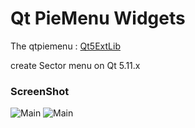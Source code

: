 Qt PieMenu Widgets
==================

The qtpiemenu : [Qt5ExtLib](https://github.com/sintegrial/Qt5ExtLib)


create Sector menu on Qt 5.11.x

### ScreenShot
![Main](https://github.com/mola/QtPieMenu/raw/master/screenshot/screenshot_1.png)
![Main](https://github.com/mola/QtPieMenu/raw/master/screenshot/screenshot_2.png)
